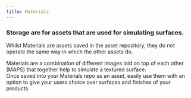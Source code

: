 ```yaml
---
title: Materials
---
```


### Storage are for assets that are used for simulating surfaces. 

Whilst Materials are assets saved in the asset repository, they do not operate the same way in which the other assets do.  

Materials are a combination of different images laid on top of each other (MAPS) that together help to simulate a textured surface.  
Once saved into your Materials repo as an asset, easily use them with an option to give your users choice over surfaces and finishes of your products. 